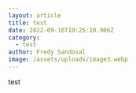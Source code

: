 ```yaml
---
layout: article
title: test
date: 2022-09-16T19:25:10.906Z
category:
  - test
author: Fredy Sandoval
image: /assets/uploads/image3.webp
---
```

test